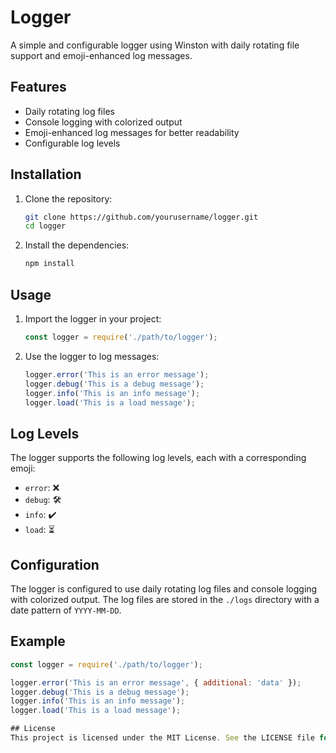 # Logger

A simple and configurable logger using Winston with daily rotating file support and emoji-enhanced log messages.

## Features

- Daily rotating log files
- Console logging with colorized output
- Emoji-enhanced log messages for better readability
- Configurable log levels

## Installation

1. Clone the repository:
    ```sh
    git clone https://github.com/yourusername/logger.git
    cd logger
    ```

2. Install the dependencies:
    ```sh
    npm install
    ```

## Usage

1. Import the logger in your project:
    ```javascript
    const logger = require('./path/to/logger');
    ```

2. Use the logger to log messages:
    ```javascript
    logger.error('This is an error message');
    logger.debug('This is a debug message');
    logger.info('This is an info message');
    logger.load('This is a load message');
    ```

## Log Levels

The logger supports the following log levels, each with a corresponding emoji:

- `error`: ❌
- `debug`: 🛠️
- `info`: ✔️
- `load`: ⏳

## Configuration

The logger is configured to use daily rotating log files and console logging with colorized output. The log files are stored in the `./logs` directory with a date pattern of `YYYY-MM-DD`.

## Example

```javascript
const logger = require('./path/to/logger');

logger.error('This is an error message', { additional: 'data' });
logger.debug('This is a debug message');
logger.info('This is an info message');
logger.load('This is a load message');

## License
This project is licensed under the MIT License. See the LICENSE file for details.
